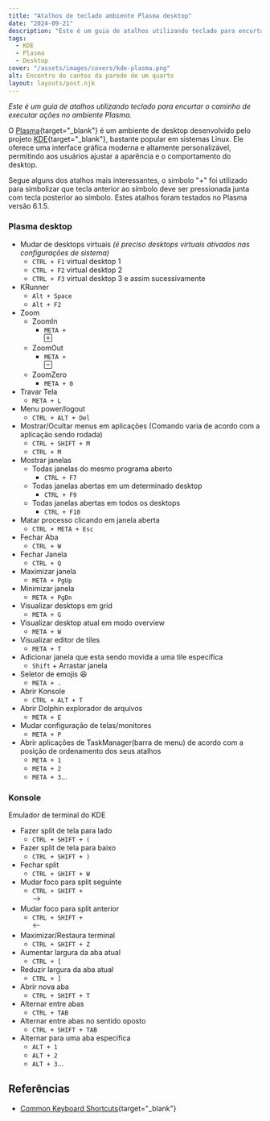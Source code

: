 ```yaml
---
title: "Atalhos de teclado ambiente Plasma desktop"
date: "2024-09-21"
description: "Este é um guia de atalhos utilizando teclado para encurtar o caminho de executar ações no ambiente KDE Plasma."
tags:
  - KDE
  - Plasma
  - Desktop
cover: "/assets/images/covers/kde-plasma.png"
alt: Encontro de cantos da parede de um quarto
layout: layouts/post.njk
---
```


_Este é um guia de atalhos utilizando teclado para encurtar o caminho de executar ações no ambiente Plasma._

O [Plasma](https://kde.org/plasma-desktop/){target="_blank"} é um ambiente de desktop desenvolvido pelo projeto [KDE](https://kde.org/for/){target="_blank"}, bastante popular em sistemas Linux. Ele oferece uma interface gráfica moderna e altamente personalizável, permitindo aos usuários ajustar a aparência e o comportamento do desktop.

Segue alguns dos atalhos mais interessantes, o simbolo "+" foi utilizado para simbolizar que tecla anterior ao símbolo deve ser pressionada junta com tecla posterior ao símbolo. Estes atalhos foram testados no Plasma versão 6.1.5.

### Plasma desktop

- Mudar de desktops virtuais *(é preciso desktops virtuais ativados nas configurações de sistema)*
	- `CTRL + F1` virtual desktop 1
	- `CTRL + F2` virtual desktop 2
	- `CTRL + F3` virtual desktop 3 e assim sucessivamente
- KRunner
	- `Alt + Space`
	- `Alt + F2`
- Zoom
	- ZoomIn
		- <code>META  + <svg xmlns="http://www.w3.org/2000/svg" width="16" height="16" fill="currentColor" class="bi bi-plus-square" viewBox="0 0 16 16"><path d="M14 1a1 1 0 0 1 1 1v12a1 1 0 0 1-1 1H2a1 1 0 0 1-1-1V2a1 1 0 0 1 1-1zM2 0a2 2 0 0 0-2 2v12a2 2 0 0 0 2 2h12a2 2 0 0 0 2-2V2a2 2 0 0 0-2-2z"/><path d="M8 4a.5.5 0 0 1 .5.5v3h3a.5.5 0 0 1 0 1h-3v3a.5.5 0 0 1-1 0v-3h-3a.5.5 0 0 1 0-1h3v-3A.5.5 0 0 1 8 4"/></svg></code>
	- ZoomOut
		- <code>META + <svg xmlns="http://www.w3.org/2000/svg" width="16" height="16" fill="currentColor" class="bi bi-dash-square" viewBox="0 0 16 16"><path d="M14 1a1 1 0 0 1 1 1v12a1 1 0 0 1-1 1H2a1 1 0 0 1-1-1V2a1 1 0 0 1 1-1zM2 0a2 2 0 0 0-2 2v12a2 2 0 0 0 2 2h12a2 2 0 0 0 2-2V2a2 2 0 0 0-2-2z"/><path d="M4 8a.5.5 0 0 1 .5-.5h7a.5.5 0 0 1 0 1h-7A.5.5 0 0 1 4 8"/></svg></code>
	- ZoomZero
		- `META + 0`
- Travar Tela
	- `META + L`
- Menu power/logout
	- `CTRL + ALT + Del`
- Mostrar/Ocultar menus em aplicações (Comando varia de acordo com a aplicação sendo rodada)
    - `CTRL + SHIFT + M`
    - `CTRL + M`
- Mostrar janelas
	- Todas janelas do mesmo programa aberto
		- `CTRL + F7`
	- Todas janelas abertas em um determinado desktop
		- `CTRL + F9`
	- Todas janelas abertas em todos os desktops
		- `CTRL + F10`
- Matar processo clicando em janela aberta
	- `CTRL + META + Esc`
- Fechar Aba
	- `CTRL + W`
- Fechar Janela
	- `CTRL + Q`
- Maximizar janela
	- `META + PgUp`
- Minimizar janela
	- `META + PgDn`
- Visualizar desktops em grid
	- `META + G`
- Visualizar desktop atual em modo overview
	- `META + W`
- Visualizar editor de tiles
	- `META + T`
- Adicionar janela que esta sendo movida a uma tile específica
	- `Shift` + Arrastar janela
- Seletor de emojis 😆
	- `META + .`
- Abrir Konsole
	- `CTRL + ALT + T`
- Abrir Dolphin explorador de arquivos
	- `META + E`
- Mudar configuração de telas/monitores
	- `META + P`
- Abrir aplicações de TaskManager(barra de menu) de acordo com a posição de ordenamento dos seus atalhos
	- `META + 1`
	- `META + 2`
	- `META + 3`...

### Konsole

Emulador de terminal do KDE

- Fazer split de tela para lado
	- `CTRL + SHIFT + (`
- Fazer split de tela para baixo
	- `CTRL + SHIFT + )`
- Fechar split
	- `CTRL + SHIFT + W`
- Mudar foco para split seguinte
	- <code>CTRL + SHIFT + <svg xmlns="http://www.w3.org/2000/svg" width="16" height="16" fill="currentColor" class="bi bi-arrow-right" viewBox="0 0 16 16"><path fill-rule="evenodd" d="M1 8a.5.5 0 0 1 .5-.5h11.793l-3.147-3.146a.5.5 0 0 1 .708-.708l4 4a.5.5 0 0 1 0 .708l-4 4a.5.5 0 0 1-.708-.708L13.293 8.5H1.5A.5.5 0 0 1 1 8" /></svg></code>
- Mudar foco para split anterior
	- <code>CTRL + SHIFT + <svg xmlns="http://www.w3.org/2000/svg" width="16" height="16" fill="currentColor" class="bi bi-arrow-left" viewBox="0 0 16 16"><path fill-rule="evenodd" d="M15 8a.5.5 0 0 0-.5-.5H2.707l3.147-3.146a.5.5 0 1 0-.708-.708l-4 4a.5.5 0 0 0 0 .708l4 4a.5.5 0 0 0 .708-.708L2.707 8.5H14.5A.5.5 0 0 0 15 8"/></svg></code>
- Maximizar/Restaura terminal
	- `CTRL + SHIFT + Z`
- Aumentar largura da aba atual
    - `CTRL + [`
- Reduzir largura da aba atual
    - `CTRL + ]`
- Abrir nova aba
    - `CTRL + SHIFT + T`
- Alternar entre abas
    - `CTRL + TAB`
- Alternar entre abas no sentido oposto
    - `CTRL + SHIFT + TAB`
- Alternar para uma aba específica
    - `ALT + 1`
    - `ALT + 2`
    - `ALT + 3`...

## Referências

 - [Common Keyboard Shortcuts](https://docs.kde.org/stable5/en/khelpcenter/fundamentals/kbd.html){target="_blank"}
